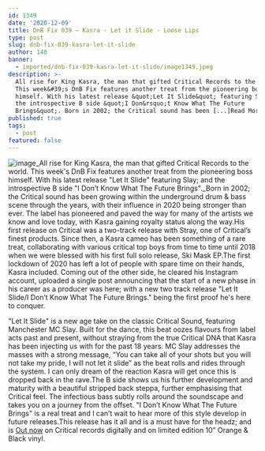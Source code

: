 ```yaml
---
id: 1349
date: '2020-12-09'
title: DnB Fix 039 – Kasra - Let it Slide - Loose Lips
type: post
slug: dnb-fix-039-kasra-let-it-slide
author: 148
banner:
  - imported/dnb-fix-039-kasra-let-it-slide/image1349.jpeg
description: >-
  All rise for King Kasra, the man that gifted Critical Records to the world.
  This week&#39;s DnB Fix features another treat from the pioneering boss
  himself. With his latest release &quot;Let It Slide&quot; featuring Slay; and
  the introspective B side &quot;I Don&rsquo;t Know What The Future
  Brings&quot;. Born in 2002; the Critical sound has been [...]Read More...
published: true
tags:
  - post
featured: false
---
```

![image](../imported/dnb-fix-039-kasra-let-it-slide/image1349.jpeg)_All rise for King Kasra, the man that gifted Critical Records to the world. This week's DnB Fix features another treat from the pioneering boss himself. With his latest release "Let It Slide" featuring Slay; and the introspective B side "I Don’t Know What The Future Brings"._Born in 2002; the Critical sound has been growing within the underground drum & bass scene through the years, with their influence in 2020 being stronger than ever. The label has pioneered and paved the way for many of the artists we know and love today, with Kasra gaining royalty status along the way.His first release on Critical was a two-track release with Stray, one of Critical’s finest products. Since then, a Kasra cameo has been something of a rare treat, collaborating with various critical top boys from time to time until 2018 when we were blessed with his first full solo release, Ski Mask EP.The first lockdown of 2020 has left a lot of people with spare time on their hands, Kasra included. Coming out of the other side, he cleared his Instagram account, uploaded a single post announcing that the start of a new phase in his career as a producer was here; with a new two track release "Let It Slide/I Don’t Know What The Future Brings." being the first proof he's here to conquer.

"Let It Slide" is a new age take on the classic Critical Sound, featuring Manchester MC Slay. Built for the dance, this beat oozes flavours from label acts past and present, without straying from the true Critical DNA that Kasra has been injecting us with for the past 18 years. MC Slay addresses the masses with a strong message, “You can take all of your shots but you will not take my pride, I will not let it slide” as the beat rolls and rides through the system. I can only dream of the reaction Kasra will get once this is dropped back in the rave.The B side shows us his further development and maturity with a beautiful stripped back steppa, further emphasising that Critical feel. The infectious bass subtly rolls around the soundscape and takes you on a journey from the offset. "I Don’t Know What The Future Brings" is a real treat and I can’t wait to hear more of this style develop in future releases.This release has it all and is a must have for the headz; and is [Out now](https://shop.criticalmusic.com/vinyl/crit157) on Critical records digitally and on limited edition 10” Orange & Black vinyl.
